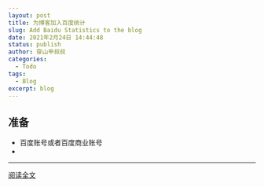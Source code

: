 ```yaml
---
layout: post
title: 为博客加入百度统计
slug: Add Baidu Statistics to the blog
date: 2021年2月24日 14:44:48
status: publish
author: 穿山甲叔叔
categories: 
  - Todo
tags:
  - Blog
excerpt: blog
---
```


## 准备

- 百度账号或者百度商业账号
- 

------

[阅读全文](https://csjss.top/archives/Add%20Baidu%20Statistics%20to%20the%20blog/)